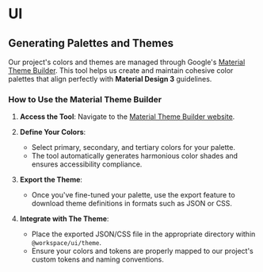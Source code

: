 # UI

## Generating Palettes and Themes

Our project's colors and themes are managed through Google's [Material Theme Builder](https://material-foundation.github.io/material-theme-builder/). This tool helps us create and maintain cohesive color palettes that align perfectly with **Material Design 3** guidelines.

### How to Use the Material Theme Builder

1. **Access the Tool**: Navigate to the [Material Theme Builder website](https://material-foundation.github.io/material-theme-builder/).

2. **Define Your Colors**:

   * Select primary, secondary, and tertiary colors for your palette.
   * The tool automatically generates harmonious color shades and ensures accessibility compliance.

3. **Export the Theme**:

   * Once you've fine-tuned your palette, use the export feature to download theme definitions in formats such as JSON or CSS.

4. **Integrate with The Theme**:

   * Place the exported JSON/CSS file in the appropriate directory within `@workspace/ui/theme`.
   * Ensure your colors and tokens are properly mapped to our project's custom tokens and naming conventions.
